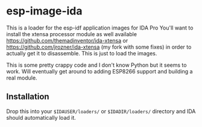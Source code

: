 # esp-image-ida

This is a loader for the esp-idf application images for IDA Pro You'll want to install the xtensa processor module as well available https://github.com/themadinventor/ida-xtensa or https://github.com/jrozner/ida-xtensa (my fork with some fixes) in order to actually get it to disassemble. This is just to load the images.

This is some pretty crappy code and I don't know Python but it seems to work. Will eventually get around to adding ESP8266 support and building a real module.

## Installation

Drop this into your `$IDAUSER/loaders/` or `$IDADIR/loaders/` directory and IDA should automatically load it.
